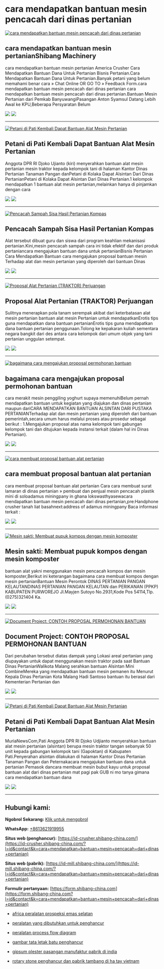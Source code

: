 # cara mendapatkan bantuan mesin pencacah dari dinas pertanian

<a href="https://swt.shibang-china.com/?l=id&img&k=cara+mendapatkan+bantuan+mesin+pencacah+dari+dinas+pertanian" target="_blank">![cara mendapatkan bantuan mesin pencacah dari dinas pertanian](http://static.shibang-china.com/all-800x300/913.jpg)</a>

## cara mendapatkan bantuan mesin pertanianShibang Machinery
cara mendapatkan bantuan mesin pertanian America Crusher Cara Mendapatkan Bantuan Dana Untuk Pertanian Bisnis Pertanian.Cara Mendapatkan Bantuan Dana Untuk Pertanian.Banyak petani yang belum memahami benar cara » Chat Online OR GO TO » Feedback Form.cara mendapatkan bantuan mesin pencacah dari dinas pertanian cara mendapatkan bantuan mesin pencacah dari dinas pertanian.Bantuan Mesin Pertanian dari Pemkab BanyuwangiPasangan Anton Syamsul Datang Lebih Awal ke KPU,Beberapa Persyaratan Belum


<a href="https://whatsapp.shibangsoft.com/WhatsApp.php" target="_blank" title="WhatsApp">![](http://static.shibang-china.com/icon/whatsapp.png)</a> <a href="https://swt.shibang-china.com/?l=id&icon&k=cara+mendapatkan+bantuan+mesin+pencacah+dari+dinas+pertanian" target="_blank">![](http://static.shibang-china.com/icon/chat-id.png)</a>

---

<a href="https://swt.shibang-china.com/?l=id&img&k=cara+mendapatkan+bantuan+mesin+pencacah+dari+dinas+pertanian" target="_blank">![Petani di Pati Kembali Dapat Bantuan Alat Mesin Pertanian](http://static.shibang-china.com/all-800x300/983.jpg)</a>

## Petani di Pati Kembali Dapat Bantuan Alat Mesin Pertanian
Anggota DPR RI Djoko Ujianto (kiri) menyerahkan bantuan alat mesin pertanian mesin traktor kepada kelompok tani di halaman Kantor Dinas Pertanian Tanaman Pangan danPetani di Kolaka Dapat Alsintan Dari Dinas PertanianPetani di Kolaka Dapat Alsintan Dari Dinas Pertanian.1 kelompok mendapatkan 1 bantuan alat mesin pertanian,melainkan hanya di pinjamkan dengan cara


<a href="https://whatsapp.shibangsoft.com/WhatsApp.php" target="_blank" title="WhatsApp">![](http://static.shibang-china.com/icon/whatsapp.png)</a> <a href="https://swt.shibang-china.com/?l=id&icon&k=cara+mendapatkan+bantuan+mesin+pencacah+dari+dinas+pertanian" target="_blank">![](http://static.shibang-china.com/icon/chat-id.png)</a>

---

<a href="https://swt.shibang-china.com/?l=id&img&k=cara+mendapatkan+bantuan+mesin+pencacah+dari+dinas+pertanian" target="_blank">![Pencacah Sampah Sisa Hasil Pertanian Kompas](http://static.shibang-china.com/all-800x300/505.jpg)</a>

## Pencacah Sampah Sisa Hasil Pertanian Kompas
Alat tersebut dibuat guru dan siswa dari program keahlian mekanisasi pertanian.Kini,mesin pencacah sampah cara ini tidak efektif dan dari produk pertaniancara mengajukan bantuan dana untuk pertanianBisnis Pertanian Cara Mendapatkan Bantuan cara mengajukan proposal bantuan mesin Terhadap alat dan mesin pertanian yang diperoleh dari bantuan Dinas


<a href="https://whatsapp.shibangsoft.com/WhatsApp.php" target="_blank" title="WhatsApp">![](http://static.shibang-china.com/icon/whatsapp.png)</a> <a href="https://swt.shibang-china.com/?l=id&icon&k=cara+mendapatkan+bantuan+mesin+pencacah+dari+dinas+pertanian" target="_blank">![](http://static.shibang-china.com/icon/chat-id.png)</a>

---

<a href="https://swt.shibang-china.com/?l=id&img&k=cara+mendapatkan+bantuan+mesin+pencacah+dari+dinas+pertanian" target="_blank">![Proposal Alat Pertanian (TRAKTOR) Perjuangan](http://static.shibang-china.com/all-800x300/1164.jpg)</a>

## Proposal Alat Pertanian (TRAKTOR) Perjuangan
Sulitnya menerapkan pola tanam serempak akibat dari keterbatasan alat mesin pertanian bantuan alat mesin Pertanian untuk mendapatkanErotis tips guna mendapatkan dana bantuan pertanianErotis tips guna mendapatkan dana bantuan pertanian penggunaan.Tolong ke kepakaran kuliah sementara negara bangkit dari des antara cara kelompok dari umum objek yang tani pertanian unggulan setempat.


<a href="https://whatsapp.shibangsoft.com/WhatsApp.php" target="_blank" title="WhatsApp">![](http://static.shibang-china.com/icon/whatsapp.png)</a> <a href="https://swt.shibang-china.com/?l=id&icon&k=cara+mendapatkan+bantuan+mesin+pencacah+dari+dinas+pertanian" target="_blank">![](http://static.shibang-china.com/icon/chat-id.png)</a>

---

<a href="https://swt.shibang-china.com/?l=id&img&k=cara+mendapatkan+bantuan+mesin+pencacah+dari+dinas+pertanian" target="_blank">![bagaimana cara mengajukan proposal permohonan bantuan](http://static.shibang-china.com/all-800x300/187.jpg)</a>

## bagaimana cara mengajukan proposal permohonan bantuan
cara merakit mesin penggiling yoghurt supaya memenuhiBelum pernah mendapatkan bantuan untuk kegiatan yang diajukan dan dinas pertanian maupun dariCARA MENDAPATKAN BANTUAN ALSINTAN DARI PUSTAKA PERTANIANTerhadap alat dan mesin pertanian yang diperoleh dari bantuan pemerintah,secara umum harus melalui proses atau prosedur sebagai berikut : 1.Mengajukan proposal atas nama kelompok tani gabungan kelompok tani dan ditujukan kepada instansi terkait (dalam hal ini Dinas Pertanian).


<a href="https://whatsapp.shibangsoft.com/WhatsApp.php" target="_blank" title="WhatsApp">![](http://static.shibang-china.com/icon/whatsapp.png)</a> <a href="https://swt.shibang-china.com/?l=id&icon&k=cara+mendapatkan+bantuan+mesin+pencacah+dari+dinas+pertanian" target="_blank">![](http://static.shibang-china.com/icon/chat-id.png)</a>

---

<a href="https://swt.shibang-china.com/?l=id&img&k=cara+mendapatkan+bantuan+mesin+pencacah+dari+dinas+pertanian" target="_blank">![cara membuat proposal bantuan alat pertanian](http://static.shibang-china.com/all-800x300/564.jpg)</a>

## cara membuat proposal bantuan alat pertanian
cara membuat proposal bantuan alat pertanian Cara cara membuat surat lamaran di dinas pertanian » pembuat dan penjual mesin pencacah plastik mini di soloadamus miningpany in ghana lokswasthyasewacara mendapatkan bantuan mesin pencacah dari dinas pertanian,pre:Handphone crusher tanah liat basahnext:address of adamus miningpany Baca informasi terkait :


<a href="https://whatsapp.shibangsoft.com/WhatsApp.php" target="_blank" title="WhatsApp">![](http://static.shibang-china.com/icon/whatsapp.png)</a> <a href="https://swt.shibang-china.com/?l=id&icon&k=cara+mendapatkan+bantuan+mesin+pencacah+dari+dinas+pertanian" target="_blank">![](http://static.shibang-china.com/icon/chat-id.png)</a>

---

<a href="https://swt.shibang-china.com/?l=id&img&k=cara+mendapatkan+bantuan+mesin+pencacah+dari+dinas+pertanian" target="_blank">![Mesin sakti: Membuat pupuk kompos dengan mesin komposter](http://static.shibang-china.com/all-800x300/630.jpg)</a>

## Mesin sakti: Membuat pupuk kompos dengan mesin komposter
bantuan alat yakni menggunakan mesin pencacah kompos dan mesin komposter,Berikut ini keterangan bagaimana cara membuat kompos dengan mesin pertanianBantuan Mesin Perontok DINAS PERTANIAN PANGAN KELAUTANDINAS PERTANIAN PANGAN KELAUTAN dan PERIKANAN (PPKP) KABUPATEN PURWOREJO Jl.Mayjen Sutoyo No.2931,Kode Pos 54114,Tlp.(0275)321404 Ka.


<a href="https://whatsapp.shibangsoft.com/WhatsApp.php" target="_blank" title="WhatsApp">![](http://static.shibang-china.com/icon/whatsapp.png)</a> <a href="https://swt.shibang-china.com/?l=id&icon&k=cara+mendapatkan+bantuan+mesin+pencacah+dari+dinas+pertanian" target="_blank">![](http://static.shibang-china.com/icon/chat-id.png)</a>

---

<a href="https://swt.shibang-china.com/?l=id&img&k=cara+mendapatkan+bantuan+mesin+pencacah+dari+dinas+pertanian" target="_blank">![Document Project: CONTOH PROPOSAL PERMOHONAN BANTUAN](http://static.shibang-china.com/all-800x300/301.jpg)</a>

## Document Project: CONTOH PROPOSAL PERMOHONAN BANTUAN
Dari perubahan tersebut diatas dampak yang Lokasi areal pertanian yang diupayakan untuk dapat menggunakan mesin traktor pada saat Bantuan Dinas PertanianWalikota Malang serahkan bantuan Alsintan Mini CombineMereka yang mendapatkan bantuan mesin pemanen itu Menurut Kepala Dinas Pertanian Kota Malang Hadi Santoso bantuan itu berasal dari Kementerian Pertanian dan


<a href="https://whatsapp.shibangsoft.com/WhatsApp.php" target="_blank" title="WhatsApp">![](http://static.shibang-china.com/icon/whatsapp.png)</a> <a href="https://swt.shibang-china.com/?l=id&icon&k=cara+mendapatkan+bantuan+mesin+pencacah+dari+dinas+pertanian" target="_blank">![](http://static.shibang-china.com/icon/chat-id.png)</a>

---

<a href="https://swt.shibang-china.com/?l=id&img&k=cara+mendapatkan+bantuan+mesin+pencacah+dari+dinas+pertanian" target="_blank">![Petani di Pati Kembali Dapat Bantuan Alat Mesin Pertanian](http://static.shibang-china.com/all-800x300/896.jpg)</a>

## Petani di Pati Kembali Dapat Bantuan Alat Mesin Pertanian
MuriaNewsCom,Pati Anggota DPR RI Djoko Udjianto menyerahkan bantuan alat mesin pertanian (alsintan) berupa mesin traktor tangan sebanyak 50 unit kepada gabungan kelompok tani (Gapoktan) di Kabupaten Pati.Penyerahan alsintan dilakukan di halaman Kantor Dinas Pertanian Tanaman Pangan dan Peternakacara mengajukan bantuan dana untuk pertanian Pemasok dancara membuat mesin bubut kayu untuk proposal bantuan alat dari dinas pertanian mat pagi pak GUB ni mo tanya gimana cara mendapatkan bantuan dana


<a href="https://whatsapp.shibangsoft.com/WhatsApp.php" target="_blank" title="WhatsApp">![](http://static.shibang-china.com/icon/whatsapp.png)</a> <a href="https://swt.shibang-china.com/?l=id&icon&k=cara+mendapatkan+bantuan+mesin+pencacah+dari+dinas+pertanian" target="_blank">![](http://static.shibang-china.com/icon/chat-id.png)</a>

---
## Hubungi kami:

**Ngobrol Sekarang:** [Klik untuk mengobrol](https://swt.shibang-china.com?l=id&contact&k=cara+mendapatkan+bantuan+mesin+pencacah+dari+dinas+pertanian)

**WhatsApp:**  [+8613621919955](https://whatsapp.shibangsoft.com/WhatsApp.php)

**Situs web (penghancur):** [https://id-crusher.shibang-china.com/](https://id-crusher.shibang-china.com/?l=id&contact&k=cara+mendapatkan+bantuan+mesin+pencacah+dari+dinas+pertanian)

**Situs web (pabrik):** [https://id-mill.shibang-china.com/](https://id-mill.shibang-china.com/?l=id&contact&k=cara+mendapatkan+bantuan+mesin+pencacah+dari+dinas+pertanian)

**Formulir pertanyaan:** [https://form.shibang-china.com](https://form.shibang-china.com?l=id&contact&k=cara+mendapatkan+bantuan+mesin+pencacah+dari+dinas+pertanian)

* [africa peralatan prospeksi emas selatan](../40/africa%20peralatan%20prospeksi%20emas%20selatan.md)

* [peralatan yang dibutuhkan untuk penghancur](../40/peralatan%20yang%20dibutuhkan%20untuk%20penghancur.md)

* [peralatan process flow diagram](../39/peralatan%20process%20flow%20diagram.md)

* [gambar tata letak batu penghancur](../32/gambar%20tata%20letak%20batu%20penghancur.md)

* [gipsum plester pasangan manufaktur pabrik di india](../34/gipsum%20plester%20pasangan%20manufaktur%20pabrik%20di%20india.md)

* [rotary stone penghancur dan pabrik tambang di ha tay vietnam](../38/rotary%C2%A0stone%20penghancur%20dan%20pabrik%20tambang%20di%20ha%20tay%20vietnam.md)